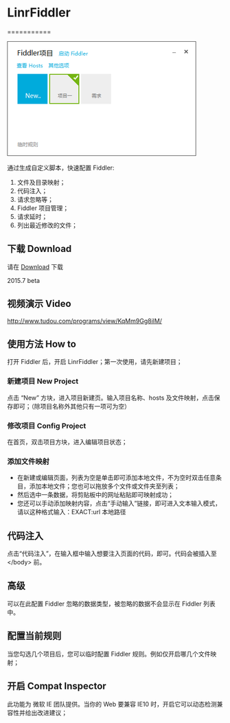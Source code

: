 # LinrFiddler
===========

<img src="https://github.com/Linrstudio/LinrFiddler/blob/master/ui.png?raw=true" />

通过生成自定义脚本，快速配置 Fiddler:

1. 文件及目录映射；
2. 代码注入；
3. 请求忽略等；
4. Fiddler 项目管理；
5. 请求延时；
6. 列出最近修改的文件；

## 下载 Download

请在 [Download](https://github.com/Linrstudio/LinrFiddler/blob/master/download/LinrFiddler-2.7.24.zip?raw=true 'Download') 下载

2015.7 beta

## 视频演示 Video

http://www.tudou.com/programs/view/KqMm9Gg8ilM/

## 使用方法 How to

打开 Fiddler 后，开启 LinrFiddler；第一次使用，请先新建项目；

### 新建项目 New Project

点击 “New” 方块，进入项目新建页。输入项目名称、hosts 及文件映射，点击保存即可；（除项目名称外其他只有一项可为空）

### 修改项目 Config Project

在首页，双击项目方块，进入编辑项目状态；

### 添加文件映射

* 在新建或编辑页面，列表为空是单击即可添加本地文件，不为空时双击任意条目，添加本地文件；您也可以拖放多个文件或文件夹至列表；
* 然后选中一条数据，将剪贴板中的网址粘贴即可映射成功；
* 您还可以手动添加映射内容，点击“手动输入”链接，即可进入文本输入模式，请以这种格式输入：EXACT:url 本地路径

## 代码注入

点击“代码注入”，在输入框中输入想要注入页面的代码，即可。代码会被插入至 &lt;/body&gt; 前。

## 高级

可以在此配置 Fiddler 忽略的数据类型，被忽略的数据不会显示在 Fiddler 列表中。

## 配置当前规则

当您勾选几个项目后，您可以临时配置 Fiddler 规则。例如仅开启哪几个文件映射；

## 开启 Compat Inspector

此功能为 微软 IE 团队提供。当你的 Web 要兼容 IE10 时，开启它可以动态检测兼容性并给出改进建议；

